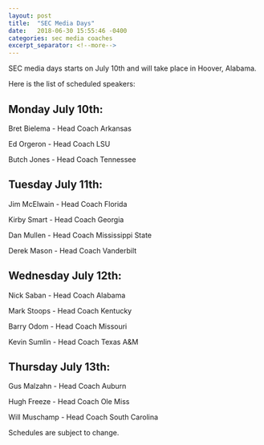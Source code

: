 ```yaml
---
layout: post
title:  "SEC Media Days"
date:   2018-06-30 15:55:46 -0400
categories: sec media coaches
excerpt_separator: <!--more-->
---
```

SEC media days starts on July 10th and will take place in Hoover, Alabama.

Here is the list of scheduled speakers:
<!--more-->

## Monday July 10th:

Bret Bielema - Head Coach Arkansas

Ed Orgeron - Head Coach LSU

Butch Jones - Head Coach Tennessee

## Tuesday July 11th:

Jim McElwain - Head Coach Florida

Kirby Smart - Head Coach Georgia

Dan Mullen - Head Coach Mississippi State

Derek Mason - Head Coach Vanderbilt

## Wednesday July 12th:

Nick Saban - Head Coach Alabama

Mark Stoops - Head Coach Kentucky

Barry Odom - Head Coach Missouri

Kevin Sumlin - Head Coach Texas A&M

## Thursday July 13th:

Gus Malzahn - Head Coach Auburn

Hugh Freeze - Head Coach Ole Miss

Will Muschamp - Head Coach South Carolina


Schedules are subject to change.